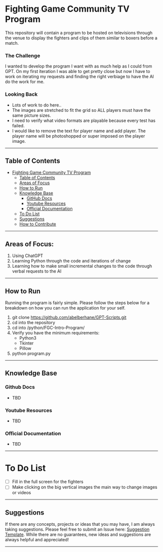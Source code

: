 # Fighting Game Community TV Program
This repository will contain a program to be hosted on televisions through the venue to display the fighters and clips of them similar to boxers before a match.

### The Challenge
I wanted to develop the program I want with as much help as I could from GPT. On my first iteration I was able to get pretty close but now I have to work on iterating my requests and finding the right verbiage to
have the AI do the work for me. 

### Looking Back
- Lots of work to do here..
- The images are stretched to fit the grid so ALL players must have the same picture sizes. 
- I need to verify what video formats are playable because every test has failed. 
- I would like to remove the text for player name and add player. The player name will be photoshopped or super imposed on the player image. 

--------------------

## Table of Contents 

- [Fighting Game Community TV Program](#fighting-game-community-tv-program)
  - [Table of Contents](#table-of-contents)
  - [Areas of Focus](#areas-of-focus)
  - [How to Run](#how-to-run)
  - [Knowledge Base](#knowledge-base)
    - [GitHub Docs](#github-docs)
    - [Youtube Resources](#youtube-resources)
    - [Official Documentation](#official-documentation)
  - [To Do List](#to-do-list)
  - [Suggestions](#suggestions)
  - [How to Contribute](#how-to-contribute)
  
--------------------

## Areas of Focus:
1) Using ChatGPT
2) Learning Python through the code and iterations of change
3) Learning how to make small incremental changes to the code through verbal requests to the AI

----------------------
## How to Run
Running the program is fairly simple. Please follow the steps below for a breakdown on how you can run the application for your self. 
1) git clone https://github.com/abelberhane/GPT-Scripts.git
2) cd into the repository
3) cd into /python/FGC-Intro-Program/
4) Verify you have the minimum requirements:
    - Python3
    - Tkinter
    - Pillow
5) python program.py

----------------------  

## Knowledge Base
### Github Docs
- TBD
### Youtube Resources
- TBD
### Official Documentation
- TBD

----------------------

# To Do List
- [ ] Fill in the full screen for the fighters
- [ ] Make clicking on the big vertical images the main way to change images or videos
----------------------

## Suggestions
If there are any concepts, projects or ideas that you may have, I am always taking suggestions. Please feel free to submit an Issue here: [Suggestion Template](). 
While there are no guarantees, new ideas and suggestions are always helpful and appreciated!

----------------------
